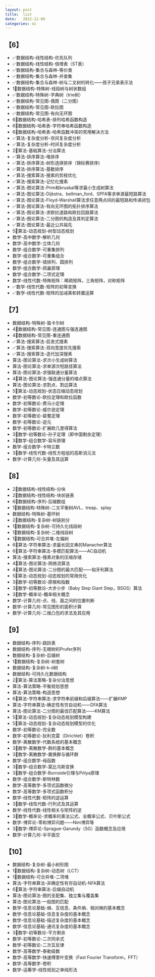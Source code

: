 ```yaml
---
layout: post
title:  list
date:   2022-12-09
categories: oi
---
```


## 【6】
* ✅数据结构-线性结构-优先队列
* ✅数据结构-线性结构-倍增表（ST表）
* ✅数据结构-集合与森林-等价类
* ✅数据结构-集合与森林-并查集
* ✅数据结构-集合与森林-树与二叉树的转化——孩子兄弟表示法
* 1⃣️数据结构-特殊树-线段树与树状数组
* ✅数据结构-特殊树-字典树（trie树）
* ✅数据结构-常见图-偶图（二分图）
* ✅数据结构-常见图-欧拉图
* ✅数据结构-常见图-有向无环图
* 6⃣️数据结构-哈希表-排列哈希函数构造
* 6⃣️数据结构-哈希表-字符串哈希函数构造
* 6⃣️数据结构-哈希表-哈希函数冲突的常用解决方法
* ✅算法-复杂度分析-空间复杂度分析
* ✅算法-复杂度分析-时间复杂度分析
* 2⃣️算法-基础算法-分治算法
* ✅算法-排序算法-堆排序
* ✅算法-排序算法-树形选择排序（锦标赛排序)
* ✅算法-排序算法-基数排序
* ✅算法-搜索算法-搜素的剪枝优化
* ✅算法-搜索算法-记忆化搜素
* ✅算法-图论算法-Prim和kruskal等求最小生成树算法
* ✅算法-图论算法-Dijkstra、bellman_ford、SPFA等求单源最短路算法
* ✅算法-图论算法-Floyd-Warshall算法求任意两点间的最短路和传递闭包
* ✅算法-图论算法-有向无环图的拓扑排序算法
* ✅算法-图论算法-求欧拉道路和欧拉回路算法
* ✅算法-图论算法-二分图的构造及其判定算法
* ✅算法-图论算法-最近公共祖先
* 5⃣️算法-动态规划-树型动态规划
* 数学-高中数学-解析几何
* 数学-高中数学-立体几何
* 数学-组合数学-可重集排列
* 数学-组合数学-可重集组合
* 数学-组合数学-错排列、圆排列
* 数学-组合数学-鸽巢原理
* 数学-组合数学-二项式定理
* 数学-线性代数-特殊矩阵：稀疏矩阵，三角矩阵，对称矩阵
* ✅数学-线性代数-矩阵的初等变换
* ✅数学-线性代数-矩阵的加减乘和转置运算

## 【7】
* 数据结构-特殊树-笛卡尔树
* 4⃣️数据结构-常见图-连通图与强连通图
* 4⃣️数据结构-常见图-重连通图
* ✅算法-搜索算法-启发式搜素
* ✅算法-搜索算法-双向宽度优先搜索
* ✅算法-搜索算法-迭代加深搜素
* 算法-图论算法-求次小生成树算法
* 算法-图论算法-求单源次短路径算法
* 算法-图论算法-求强联通分量算法
* 4⃣️算法-图论算法-强连通分量的缩点算法
* 算法-图论算法-求割点、割边算法
* 5⃣️算法-动态规划-状态压缩动态规划
* 数学-初等数论-欧拉定理和欧拉函数
* 数学-初等数论-费马小定理
* 数学-初等数论-威尔逊定理
* 数学-初等数论-裴蜀定理
* 数学-初等数论-逆元
* 数学-初等数论-扩展欧几里得算法
* 3⃣️数学-初等数论-孙子定理（即中国剩余定理）
* 3⃣️数学-组合数学-容斥原理
* 数学-组合数学-卡特兰数
* 3⃣️数学-线性代数-线性方程组的高斯消元法
* 数学-计算几何-矢量及其运算

## 【8】
* 2⃣️数据结构-线性结构-分块
* 2⃣️数据结构-线性结构-块状链表
* 6⃣️数据结构-序列-后缀数组
* 1⃣️数据结构-特殊树-二叉平衡树AVL、treap、splay
* 数据结构-特殊树-基环树
* 2⃣️数据结构-复杂树-树链剖分
* 1⃣️数据结构-复杂树-可持久化线段树
* 1⃣️数据结构-复杂树-二维线段树
* 1⃣️数据结构-可合并堆-左偏树
* 6⃣️算法-字符串算法-求最长回文串的Manacher算法
* 6⃣️算法-字符串算法-多模匹配算法——AC自动机
* 算法-搜索算法-搜素对象的压缩存储
* 4⃣️算法-图论算法-网络流算法
* 4⃣️算法-图论算法-二分图的最大匹配——匈牙利算法
* 5⃣️算法-动态规划-动态规划的常用优化
* 3⃣️数学-初等数论-原根和指数
* 3⃣️数学-初等数论-大步小步（Baby Step Giant Step，BSGS）算法
* 3⃣️数学-概率论-概率相关概念
* 数学-计算几何-点、线、面之间的位置判断
* 数学-计算几何-常见图形的面积计算
* 数学-计算几何-二维凸包的求法及其应用

## 【9】
* 数据结构-序列-跳跃表
* 数据结构-序列-无根树的Prufer序列
* 数据结构-复杂树-后缀树
* 1⃣️数据结构-复杂树-树套树
* 数据结构-复杂树-k-d树
* 数据结构-可持久化数据结构
* 2⃣️算法-算法策略-复杂分治思想
* 算法-算法策略-平衡规划思想
* 算法-算法策略-构造思想
* 6⃣️算法-字符串算法-求字符串前缀和后缀算法——扩展KMP
* 算法-字符串算法-确定性有穷自动机——DFA算法
* 算法-图论算法-二分图的最佳匹配算法——KM算法
* 5⃣️算法-动态规划-复杂动态规划模型构建
* 5⃣️算法-动态规划-复杂动态规划模型的优化
* 数学-初等数论-完全数
* 数学-初等数论-狄利克雷（Dirichlet）卷积
* 数学-离散数学-代数系统的基本概念
* 3⃣️数学-离散数学-群的基本概念
* 3⃣️数学-离散数学-置换群与循环群
* 数学-组合数学-母函数
* 3⃣️数学-组合数学-莫比乌斯变换
* 3⃣️数学-组合数学-Burnside引理与Pólya原理
* 数学-组合数学-斯特林数
* 数学-高等数学-多项式函数微分
* 数学-高等数学-多项式函数积分
* 数学-线性代数-矩阵的逆运算
* 3⃣️数学-线性代数-行列式及其运算
* 数学-线性代数-线性相关与矩阵的逆
* 3⃣️数学-概率论-求概率的乘法公式、全概率公式、贝叶斯公式
* 数学-博弈论-零和博弈问题——Nim博弈等
* 3⃣️数学-博弈论-Sprague-Garundy（SG）函数概念及应用
* 数学-计算几何-半平面交

## 【10】
* 数据结构-复杂树-最小树形图
* 1⃣️数据结构-复杂树-动态树（LCT）
* 1⃣️数据结构-可合并堆-二项堆
* 算法-字符串算法-非确定性有穷自动机-NFA算法
* 6⃣️算法-字符串算法-后缀自动机
* 算法-图论算法-图的支配集、独立集与覆盖集
* 算法-图论算法-一般图的匹配
* 数学-信息论基础-熵、互信息、条件熵、相对熵的基本概念
* 数学-信息论基础-信息复杂度的基本概念
* 数学-信息论基础-描述复杂度的基本概念
* 数学-信息论基础-通讯复杂度的基本概念
* 3⃣️数学-初等数论-平方剩余
* 数学-初等数论-二次同余式
* 数学-初等数论-二次互反律
* 数学-高等数学-泰勒级数
* 数学-高等数学-快速傅里叶变换（Fast Fourier Transform，FFT）
* 数学-高等数学-卷积
* 数学-运筹学-线性规划之单纯形法